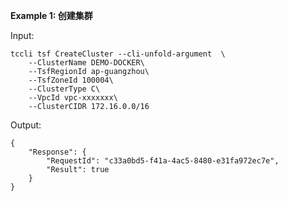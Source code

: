 **Example 1: 创建集群**



Input: 

```
tccli tsf CreateCluster --cli-unfold-argument  \
    --ClusterName DEMO-DOCKER\
    --TsfRegionId ap-guangzhou\
    --TsfZoneId 100004\
    --ClusterType C\
    --VpcId vpc-xxxxxxx\
    --ClusterCIDR 172.16.0.0/16
```

Output: 
```
{
    "Response": {
        "RequestId": "c33a0bd5-f41a-4ac5-8480-e31fa972ec7e",
        "Result": true
    }
}
```

